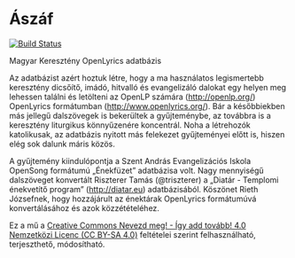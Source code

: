 Ászáf
=====

[![Build Status](https://travis-ci.org/gyuris/aszaf.svg?branch=refactor-build)](https://travis-ci.org/gyuris/aszaf)

Magyar Keresztény OpenLyrics adatbázis

Az adatbázist azért hoztuk létre, hogy a ma használatos legismertebb keresztény 
dicsőítő, imádó, hitvalló és evangelizáló dalokat egy helyen meg lehessen találni 
és letölteni az OpenLP számára (http://openlp.org/) OpenLyrics formátumban 
(http://www.openlyrics.org/). Bár a későbbiekben más jellegű dalszövegek is 
bekerültek a gyűjteménybe, az továbbra is a keresztény liturgikus könnyűzenére koncentrál.
Noha a létrehozók katolikusak, az adatbázis nyitott más felekezet gyűjteményei előtt is, 
hiszen elég sok dalunk máris közös.

A gyűjtemény kiindulópontja a Szent András Evangelizációs Iskola OpenSong 
formátumú „Énekfüzet” adatbázisa volt. Nagy mennyiségű dalszöveget konvertált Riszterer Tamás (@triszterer) 
a „Diatár - Templomi énekvetítő program” (http://diatar.eu) adatbázisából. Köszönet 
Rieth Józsefnek, hogy hozzájárult az énektárak OpenLyrics formátumúvá 
konvertálásához és azok közzétételéhez.


Ez a mű a [Creative Commons Nevezd meg! - Így add tovább! 4.0 Nemzetközi Licenc (CC BY-SA 4.0)](http://creativecommons.org/licenses/by-sa/4.0/)
feltételei szerint felhasználható, terjeszthető, módosítható.
